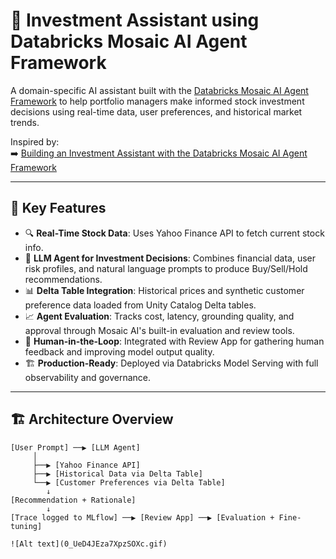 # 💼 Investment Assistant using Databricks Mosaic AI Agent Framework

A domain-specific AI assistant built with the [Databricks Mosaic AI Agent Framework](https://www.databricks.com/blog/mosaic-ai-agents) to help portfolio managers make informed stock investment decisions using real-time data, user preferences, and historical market trends.

Inspired by:  
➡️ [Building an Investment Assistant with the Databricks Mosaic AI Agent Framework](https://medium.com/@AI-on-Databricks/building-an-investment-assistant-with-the-databricks-mosaic-ai-agent-framework-d2ff276a61d2)

---

## 🚀 Key Features

- 🔍 **Real-Time Stock Data**: Uses Yahoo Finance API to fetch current stock info.
- 🧠 **LLM Agent for Investment Decisions**: Combines financial data, user risk profiles, and natural language prompts to produce Buy/Sell/Hold recommendations.
- 📊 **Delta Table Integration**: Historical prices and synthetic customer preference data loaded from Unity Catalog Delta tables.
- 📈 **Agent Evaluation**: Tracks cost, latency, grounding quality, and approval through Mosaic AI's built-in evaluation and review tools.
- 🔁 **Human-in-the-Loop**: Integrated with Review App for gathering human feedback and improving model output quality.
- 🏗 **Production-Ready**: Deployed via Databricks Model Serving with full observability and governance.

---

## 🏗 Architecture Overview

```text
[User Prompt] ──▶ [LLM Agent]
     │
     ├──▶ [Yahoo Finance API]
     ├──▶ [Historical Data via Delta Table]
     └──▶ [Customer Preferences via Delta Table]
        ↓
[Recommendation + Rationale]
        ↓
[Trace logged to MLflow] ──▶ [Review App] ──▶ [Evaluation + Fine-tuning]

![Alt text](0_UeD4JEza7XpzSOXc.gif)